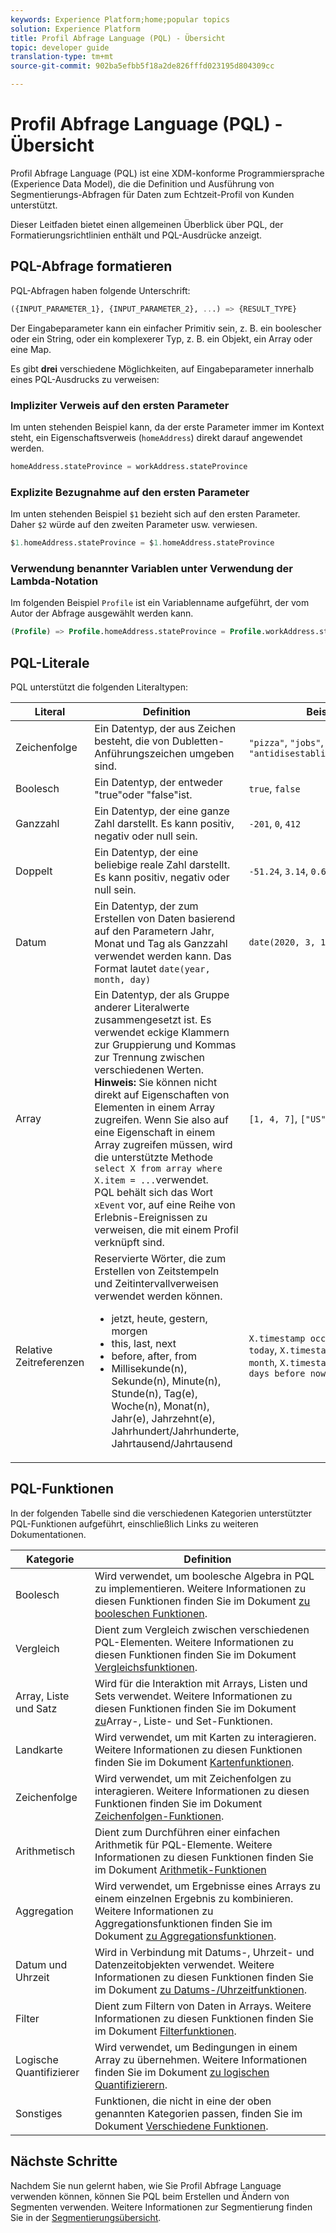 ```yaml
---
keywords: Experience Platform;home;popular topics
solution: Experience Platform
title: Profil Abfrage Language (PQL) - Übersicht
topic: developer guide
translation-type: tm+mt
source-git-commit: 902ba5efbb5f18a2de826fffd023195d804309cc

---
```



# Profil Abfrage Language (PQL) - Übersicht

Profil Abfrage Language (PQL) ist eine XDM-konforme Programmiersprache (Experience Data Model), die die Definition und Ausführung von Segmentierungs-Abfragen für Daten zum Echtzeit-Profil von Kunden unterstützt.

Dieser Leitfaden bietet einen allgemeinen Überblick über PQL, der Formatierungsrichtlinien enthält und PQL-Ausdrücke anzeigt.

## PQL-Abfrage formatieren

PQL-Abfragen haben folgende Unterschrift:

```sql
({INPUT_PARAMETER_1}, {INPUT_PARAMETER_2}, ...) => {RESULT_TYPE}
```

Der Eingabeparameter kann ein einfacher Primitiv sein, z. B. ein boolescher oder ein String, oder ein komplexerer Typ, z. B. ein Objekt, ein Array oder eine Map.

Es gibt **drei** verschiedene Möglichkeiten, auf Eingabeparameter innerhalb eines PQL-Ausdrucks zu verweisen:

### Impliziter Verweis auf den ersten Parameter

Im unten stehenden Beispiel kann, da der erste Parameter immer im Kontext steht, ein Eigenschaftsverweis (`homeAddress`) direkt darauf angewendet werden.

```sql
homeAddress.stateProvince = workAddress.stateProvince
```

### Explizite Bezugnahme auf den ersten Parameter

Im unten stehenden Beispiel `$1` bezieht sich auf den ersten Parameter. Daher `$2` würde auf den zweiten Parameter usw. verwiesen.

```sql
$1.homeAddress.stateProvince = $1.homeAddress.stateProvince
```

### Verwendung benannter Variablen unter Verwendung der Lambda-Notation

Im folgenden Beispiel `Profile` ist ein Variablenname aufgeführt, der vom Autor der Abfrage ausgewählt werden kann.

```sql
(Profile) => Profile.homeAddress.stateProvince = Profile.workAddress.stateProvince
```

## PQL-Literale

PQL unterstützt die folgenden Literaltypen:

| Literal | Definition | Beispiel |
| ------- | ---------- | ------- |
| Zeichenfolge | Ein Datentyp, der aus Zeichen besteht, die von Dubletten-Anführungszeichen umgeben sind. | `"pizza"`, `"jobs"`, `"antidisestablishmentarianism"` |
| Boolesch  | Ein Datentyp, der entweder &quot;true&quot;oder &quot;false&quot;ist. | `true`, `false` |
| Ganzzahl | Ein Datentyp, der eine ganze Zahl darstellt. Es kann positiv, negativ oder null sein. | `-201`, `0`, `412` |
| Doppelt | Ein Datentyp, der eine beliebige reale Zahl darstellt. Es kann positiv, negativ oder null sein. | `-51.24`, `3.14`, `0.6942058` |
| Datum | Ein Datentyp, der zum Erstellen von Daten basierend auf den Parametern Jahr, Monat und Tag als Ganzzahl verwendet werden kann. Das Format lautet `date(year, month, day)` | `date(2020, 3, 14)` |
| Array | Ein Datentyp, der als Gruppe anderer Literalwerte zusammengesetzt ist. Es verwendet eckige Klammern zur Gruppierung und Kommas zur Trennung zwischen verschiedenen Werten. <br> **Hinweis:** Sie können nicht direkt auf Eigenschaften von Elementen in einem Array zugreifen. Wenn Sie also auf eine Eigenschaft in einem Array zugreifen müssen, wird die unterstützte Methode `select X from array where X.item = ...`verwendet. <br> PQL behält sich das Wort `xEvent` vor, auf eine Reihe von Erlebnis-Ereignissen zu verweisen, die mit einem Profil verknüpft sind. | `[1, 4, 7]`, `["US", "CA"]` |
| Relative Zeitreferenzen | Reservierte Wörter, die zum Erstellen von Zeitstempeln und Zeitintervallverweisen verwendet werden können. <ul><li>jetzt, heute, gestern, morgen</li><li>this, last, next</li><li>before, after, from</li><li>Millisekunde(n), Sekunde(n), Minute(n), Stunde(n), Tag(e), Woche(n), Monat(n), Jahr(e), Jahrzehnt(e), Jahrhundert/Jahrhunderte, Jahrtausend/Jahrtausend</li></ul> | `X.timestamp occurs before today`, `X.timestamp occurs last month`, `X.timestamp occurs <= 3 days before now` |


## PQL-Funktionen

In der folgenden Tabelle sind die verschiedenen Kategorien unterstützter PQL-Funktionen aufgeführt, einschließlich Links zu weiteren Dokumentationen.

| Kategorie | Definition |
| -------- | ---------- |
| Boolesch  | Wird verwendet, um boolesche Algebra in PQL zu implementieren. Weitere Informationen zu diesen Funktionen finden Sie im Dokument [zu booleschen Funktionen](./boolean-functions.md). |
| Vergleich | Dient zum Vergleich zwischen verschiedenen PQL-Elementen. Weitere Informationen zu diesen Funktionen finden Sie im Dokument [Vergleichsfunktionen](./comparison-functions.md). |
| Array, Liste und Satz | Wird für die Interaktion mit Arrays, Listen und Sets verwendet. Weitere Informationen zu diesen Funktionen finden Sie im Dokument [zu](./array-functions.md)Array-, Liste- und Set-Funktionen. |
| Landkarte | Wird verwendet, um mit Karten zu interagieren. Weitere Informationen zu diesen Funktionen finden Sie im Dokument [Kartenfunktionen](./map-functions.md). |
| Zeichenfolge | Wird verwendet, um mit Zeichenfolgen zu interagieren. Weitere Informationen zu diesen Funktionen finden Sie im Dokument [Zeichenfolgen-Funktionen](./string-functions.md). |
| Arithmetisch | Dient zum Durchführen einer einfachen Arithmetik für PQL-Elemente. Weitere Informationen zu diesen Funktionen finden Sie im Dokument [Arithmetik-Funktionen](./arithmetic-functions.md) |
| Aggregation | Wird verwendet, um Ergebnisse eines Arrays zu einem einzelnen Ergebnis zu kombinieren. Weitere Informationen zu Aggregationsfunktionen finden Sie im Dokument [zu Aggregationsfunktionen](./aggregation-functions.md). |
| Datum und Uhrzeit | Wird in Verbindung mit Datums-, Uhrzeit- und Datenzeitobjekten verwendet. Weitere Informationen zu diesen Funktionen finden Sie im Dokument [zu Datums-/Uhrzeitfunktionen](./datetime-functions.md). |
| Filter | Dient zum Filtern von Daten in Arrays. Weitere Informationen zu diesen Funktionen finden Sie im Dokument [Filterfunktionen](./filter-functions.md). |
| Logische Quantifizierer | Wird verwendet, um Bedingungen in einem Array zu übernehmen. Weitere Informationen finden Sie im Dokument [zu logischen Quantifizierern](./logical-quantifiers.md). |
| Sonstiges | Funktionen, die nicht in eine der oben genannten Kategorien passen, finden Sie im Dokument [Verschiedene Funktionen](./misc-functions.md). |

## Nächste Schritte

Nachdem Sie nun gelernt haben, wie Sie Profil Abfrage Language verwenden können, können Sie PQL beim Erstellen und Ändern von Segmenten verwenden. Weitere Informationen zur Segmentierung finden Sie in der [Segmentierungsübersicht](../home.md).